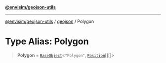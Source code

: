 [**@envisim/geojson-utils**](../../README.md)

---

[@envisim/geojson-utils]() / [geojson](../README.md) / Polygon

# Type Alias: Polygon

> **Polygon** = [`BaseObject`](../interfaces/BaseObject.md)\<`"Polygon"`, [`Position`](Position.md)[][]\>
